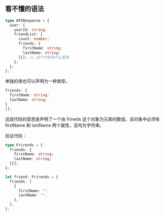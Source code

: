 ## 看不懂的语法

```ts
type APIResponse = {
  user: {
    userId: string;
    friendList: {
      count: number;
      friends: {
        firstName: string;
        lastName: string;
      }[]; // 这个中括号什么意思
    };
  };
};
```

单独的值也可以声明为一种类型，

```ts
friends: {
  firstName: string;
  lastName: string;
}
[];
```

这段代码的意思是声明了一个由 frineds 这个对象为元素的数组，该对象中必须有 firstName 和 lastName 两个属性，且均为字符串。

验证代码：

```ts
type Frirends = {
  friends: {
    firstName: string;
    lastName: string;
  }[];
};

let friend: Frirends = {
  friends: [
    {
      firstName: "",
      lastName: "",
    },
  ],
};
```

